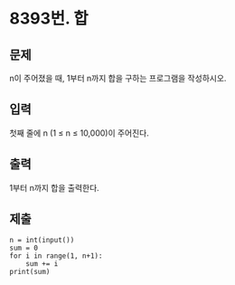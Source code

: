 # 8393번. 합



## 문제

n이 주어졌을 때, 1부터 n까지 합을 구하는 프로그램을 작성하시오.



## 입력

첫째 줄에 n (1 ≤ n ≤ 10,000)이 주어진다.



## 출력

1부터 n까지 합을 출력한다.



## 제출

```
n = int(input())
sum = 0
for i in range(1, n+1):
    sum += i
print(sum)
```

